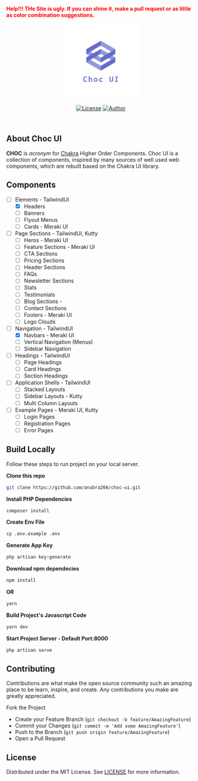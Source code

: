 <a style="color:red"><b>Help!!! THe Site is ugly. If you can shine it, make a pull request or as little as color combination suggestions.</b></a>

<p align="center"><a href="https://laravel.com" target="_blank"><img src="./logo.png" width="200"></a></p>

<div align="center">
 

[![License](https://img.shields.io/github/license/anubra266/choc-ui.svg?style=for-the-badge)](https://github.com/anubra266/choc-ui/blob/master/LICENSE)
[![Author](https://img.shields.io/badge/author-@anubra266-blue.svg?style=for-the-badge)](https://github.com/anubra266)

</div>
<br />

## About Choc UI

**CHOC** is _acronym_ for [Chakra](https://chakra-ui.com) Higher Order Components. Choc UI is a collection of components, inspired by many sources of well used web components, which are rebuilt based on the Chakra UI library.

## Components

-   [ ] Elements - TailwindUI
    -   [x] Headers
    -   [ ] Banners
    -   [ ] Flyout Menus
    -   [ ] Cards - Meraki UI
-   [ ] Page Sections - TailwindUI, Kutty
    -   [ ] Heros - Meraki UI
    -   [ ] Feature Sections - Meraki UI
    -   [ ] CTA Sections
    -   [ ] Pricing Sections
    -   [ ] Header Sections
    -   [ ] FAQs
    -   [ ] Newsletter Sections
    -   [ ] Stats
    -   [ ] Testimonials
    -   [ ] Blog Sections -
    -   [ ] Contact Sections
    -   [ ] Footers - Meraki UI
    -   [ ] Logo Clouds
-   [ ] Navigation - TailwindUI
    -   [x] Navbars - Meraki UI
    -   [ ] Vertical Navigation (Menus)
    -   [ ] Sidebar Navigation
-   [ ] Headings - TailwindUI
    -   [ ] Page Headings
    -   [ ] Card Headings
    -   [ ] Section Headings
-   [ ] Application Shells - TailwindUI
    -   [ ] Stacked Layouts
    -   [ ] Sidebar Layouts - Kutty
    -   [ ] Multi Column Layouts
-   [ ] Example Pages - Meraki UI, Kutty
    -   [ ] Login Pages
    -   [ ] Registration Pages
    -   [ ] Error Pages

## Build Locally

Follow these steps to run project on your local server.

**Clone this repo**

```bash
git clone https://github.com/anubra266/choc-ui.git
```

**Install PHP Dependencies**

```bash
composer install
```

**Create Env File**

```bash
cp .env.example .env
```

**Generate App Key**

```bash
php artisan key:generate
```

**Download npm dependecies**

```bash
npm install
```

**OR**

```bash
yarn
```

**Build Project's Javascript Code**

```bash
yarn dev
```

**Start Project Server - Default Port:8000**

```bash
php artisan serve
```

## Contributing

Contributions are what make the open source community such an amazing place to be learn, inspire, and create. Any contributions you make are greatly appreciated.

Fork the Project

-   Create your Feature Branch (`git checkout -b feature/AmazingFeature`)
-   Commit your Changes (`git commit -m 'Add some AmazingFeature'`)
-   Push to the Branch (`git push origin feature/AmazingFeature`)
-   Open a Pull Request

## License

Distributed under the MIT License. See [LICENSE](./LICENSE.md) for more information.

